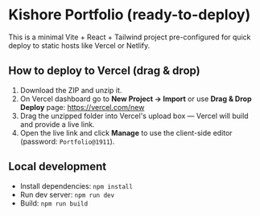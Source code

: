 # Kishore Portfolio (ready-to-deploy)

This is a minimal Vite + React + Tailwind project pre-configured for quick deploy to static hosts like Vercel or Netlify.

## How to deploy to Vercel (drag & drop)
1. Download the ZIP and unzip it.
2. On Vercel dashboard go to **New Project → Import** or use **Drag & Drop Deploy** page: https://vercel.com/new
3. Drag the unzipped folder into Vercel's upload box — Vercel will build and provide a live link.
4. Open the live link and click **Manage** to use the client-side editor (password: `Portfolio@1911`).

## Local development
- Install dependencies: `npm install`
- Run dev server: `npm run dev`
- Build: `npm run build`

